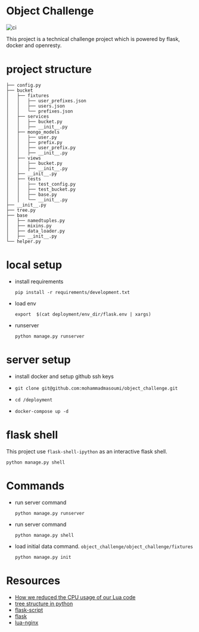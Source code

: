 # Object Challenge

![ci](https://github.com/mohammadmasoumi/object_challenge/workflows/ci/badge.svg)

This project is a technical challenge project which is powered by flask, docker and openresty.


# project structure

```
├── config.py
├── bucket
│   ├── fixtures
│   │   ├── user_prefixes.json
│   │   ├── users.json
│   │   └── prefixes.json
│   ├── services
│   │   ├── bucket.py
│   │   ├── __init__.py
│   ├── mongo_models
│   │   ├── user.py
│   │   ├── prefix.py
│   │   ├── user_prefix.py
│   │   ├── __init__.py
│   ├── views
│   │   ├── bucket.py
│   │   ├── __init__.py
│   ├── __init__.py
│   ├── tests
│   │   ├── test_config.py
│   │   ├── test_bucket.py
│   │   ├── base.py
│   │   └── __init__.py
├── __init__.py
├── tree.py
├── base
│   ├── namedtuples.py
│   ├── mixins.py
│   ├── data_loader.py
│   ├── __init__.py
└── helper.py
```

# local setup

  - install requirements
     ```shell script
    pip install -r requirements/development.txt
     ```
  - load env
     ```shell script
    export  $(cat deployment/env_dir/flask.env | xargs)
     ```
  - runserver
     ```shell script
    python manage.py runserver
     ```
    

# server setup

 - install docker and setup github ssh keys
 - ```
   git clone git@github.com:mohammadmasoumi/object_challenge.git
   ``` 
 - ```
   cd /deployment
   ```
 - ```
   docker-compose up -d 
   ```

# flask shell

This project use `flask-shell-ipython` as an interactive flask shell.
```shell script
python manage.py shell
```

# Commands

- run server command
    ```shell script
    python manage.py runserver
    ``` 
- run server command
    ```shell script
    python manage.py shell
    ``` 
- load initial data command. `object_challenge/object_challenge/fixtures`
    ```shell script
    python manage.py init
    ``` 
    
   

# Resources

  - [How we reduced the CPU usage of our Lua code][1]
  - [tree structure in python][2]
  - [flask-script][3]
  - [flask][4]
  - [lua-nginx][5]
  
[1]: https://medium.com/@fabricebaumann/how-we-reduced-the-cpu-usage-of-our-lua-code-cc30d001a328
[2]: https://stackoverflow.com/questions/9727673/list-directory-tree-structure-in-python
[3]: https://flask-script.readthedocs.io/en/latest/
[4]: https://flask.palletsprojects.com/en/1.1.x/
[5]: https://www.nginx.com/resources/wiki/modules/lua/